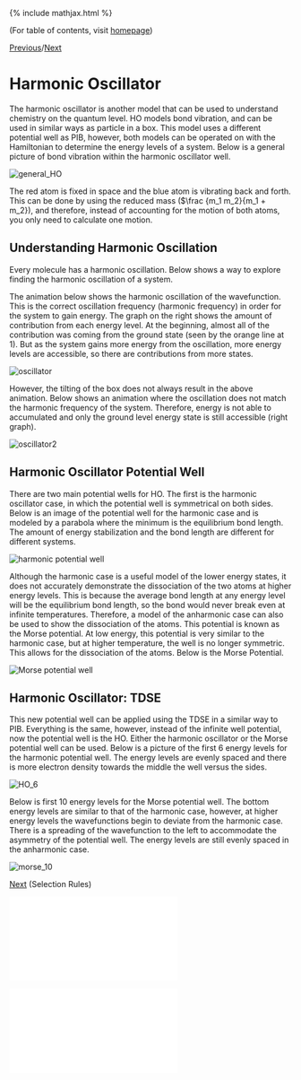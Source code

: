 {% include mathjax.html %}

(For table of contents, visit [homepage](/README.md))

[Previous](/Perturb.md)/[Next](/Selection_rules.md)

# Harmonic Oscillator

The harmonic oscillator is another model that can be used to understand chemistry on the quantum level. HO models bond vibration, and can be used in similar ways as particle in a box. This model uses a different potential well as PIB, however, both models can be operated on with the Hamiltonian to determine the energy levels of a system. Below is a general picture of bond vibration within the harmonic oscillator well.

![general_HO](/general_HO.gif)

The red atom is fixed in space and the blue atom is vibrating back and forth. This can be done by using the reduced mass ($\frac {m_1 m_2}{m_1 + m_2}), and therefore, instead of accounting for the motion of both atoms, you only need to calculate one motion.

## Understanding Harmonic Oscillation

Every molecule has a harmonic oscillation. Below shows a way to explore finding the harmonic oscillation of a system.

The animation below shows the harmonic oscillation of the wavefunction. This is the correct oscillation frequency (harmonic frequency) in order for the system to gain energy. The graph on the right shows the amount of contribution from each energy level. At the beginning, almost all of the contribution was coming from the ground state (seen by the orange line at 1). But as the system gains more energy from the oscillation, more energy levels are accessible, so there are contributions from more states.

![oscillator](/oscillation.gif)

However, the tilting of the box does not always result in the above animation. Below shows an animation where the oscillation does not match the harmonic frequency of the system. Therefore, energy is not able to accumulated and only the ground level energy state is still accessible (right graph).

![oscillator2](/oscillation2.gif)

## Harmonic Oscillator Potential Well

There are two main potential wells for HO. The first is the harmonic oscillator case, in which the potential well is symmetrical on both sides. Below is an image of the potential well for the harmonic case and is modeled by a parabola where the minimum is the equilibrium bond length. The amount of energy stabilization and the bond length are different for different systems.

![harmonic potential well](/harmonicPW.png)

Although the harmonic case is a useful model of the lower energy states, it does not accurately demonstrate the dissociation of the two atoms at higher energy levels. This is because the average bond length at any energy level will be the equilibrium bond length, so the bond would never break even at infinite temperatures. Therefore, a model of the anharmonic case can also be used to show the dissociation of the atoms. This potential is known as the Morse potential. At low energy, this potential is very similar to the harmonic case, but at higher temperature, the well is no longer symmetric. This allows for the dissociation of the atoms. Below is the Morse Potential.

![Morse potential well](/morsePW.png)

## Harmonic Oscillator: TDSE

This new potential well can be applied using the TDSE in a similar way to PIB. Everything is the same, however, instead of the infinite well potential, now the potential well is the HO. Either the harmonic oscillator or the Morse potential well can be used. Below is a picture of the first 6 energy levels for the harmonic potential well. The energy levels are evenly spaced and there is more electron density towards the middle the well versus the sides.

![HO_6](/HO_6.png)

Below is first 10 energy levels for the Morse potential well. The bottom energy levels are similar to that of the harmonic case, however, at higher energy levels the wavefunctions begin to deviate from the harmonic case. There is a spreading of the wavefunction to the left to accommodate the asymmetry of the potential well. The energy levels are still evenly spaced in the anharmonic case.

![morse_10](/Morse_10.png)

[Next](/Selection_rules.md) (Selection Rules)

![Code for HO](/HOcode.md)

![Code for Morse Potential](/morsecode.md)
